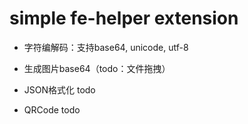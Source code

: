 simple fe-helper extension
====

- 字符编解码：支持base64, unicode, utf-8

- 生成图片base64（todo：文件拖拽）

- JSON格式化 todo

- QRCode todo

